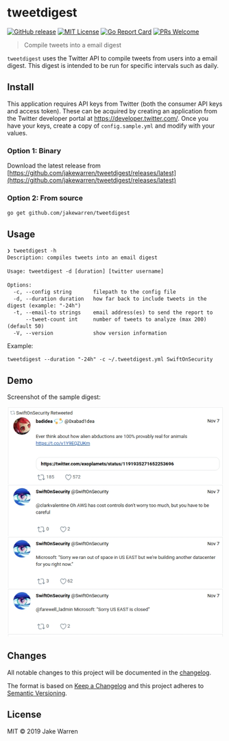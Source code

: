 # tweetdigest
[![GitHub release](http://img.shields.io/github/release/jakewarren/tweetdigest.svg?style=flat-square)](https://github.com/jakewarren/tweetdigest/releases)
[![MIT License](http://img.shields.io/badge/license-MIT-blue.svg?style=flat-square)](https://github.com/jakewarren/tweetdigest/blob/master/LICENSE)
[![Go Report Card](https://goreportcard.com/badge/github.com/jakewarren/tweetdigest)](https://goreportcard.com/report/github.com/jakewarren/tweetdigest)
[![PRs Welcome](https://img.shields.io/badge/PRs-welcome-brightgreen.svg?style=shields)](http://makeapullrequest.com)
> Compile tweets into a email digest

`tweetdigest` uses the Twitter API to compile tweets from users into a email digest. This digest is intended to be run for specific intervals such as daily.

## Install

This application requires API keys from Twitter (both the consumer API keys and access token). These can be acquired by creating an application from the Twitter developer portal at https://developer.twitter.com/.
Once you have your keys, create a copy of `config.sample.yml` and modify with your values.

### Option 1: Binary

Download the latest release from [https://github.com/jakewarren/tweetdigest/releases/latest](https://github.com/jakewarren/tweetdigest/releases/latest)

### Option 2: From source

```
go get github.com/jakewarren/tweetdigest
```

## Usage
```
❯ tweetdigest -h
Description: compiles tweets into an email digest

Usage: tweetdigest -d [duration] [twitter username]

Options:
  -c, --config string       filepath to the config file
  -d, --duration duration   how far back to include tweets in the digest (example: "-24h")
  -t, --email-to strings    email address(es) to send the report to
      --tweet-count int     number of tweets to analyze (max 200) (default 50)
  -V, --version             show version information
```

Example:

```
tweetdigest --duration "-24h" -c ~/.tweetdigest.yml SwiftOnSecurity
```

## Demo

Screenshot of the sample digest:

![](screenshot.png)

## Changes

All notable changes to this project will be documented in the [changelog].

The format is based on [Keep a Changelog](http://keepachangelog.com/) and this project adheres to [Semantic Versioning](http://semver.org/).

## License

MIT © 2019 Jake Warren

[changelog]: https://github.com/jakewarren/tweetdigest/blob/master/CHANGELOG.md
